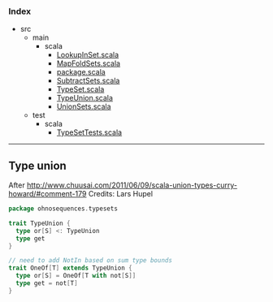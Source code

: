 ### Index

+ src
  + main
    + scala
      + [LookupInSet.scala](LookupInSet.md)
      + [MapFoldSets.scala](MapFoldSets.md)
      + [package.scala](package.md)
      + [SubtractSets.scala](SubtractSets.md)
      + [TypeSet.scala](TypeSet.md)
      + [TypeUnion.scala](TypeUnion.md)
      + [UnionSets.scala](UnionSets.md)
  + test
    + scala
      + [TypeSetTests.scala](../../test/scala/TypeSetTests.md)

------

## Type union

After http://www.chuusai.com/2011/06/09/scala-union-types-curry-howard/#comment-179
Credits: Lars Hupel


```scala
package ohnosequences.typesets

trait TypeUnion {
  type or[S] <: TypeUnion
  type get
}

// need to add NotIn based on sum type bounds
trait OneOf[T] extends TypeUnion {
  type or[S] = OneOf[T with not[S]]  
  type get = not[T]
}

```

